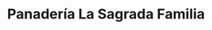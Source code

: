 ---
title: "Panadería La Sagrada Familia"
url: /malaga/panaderia-la-sagrada-familia/
shop: panadería
---